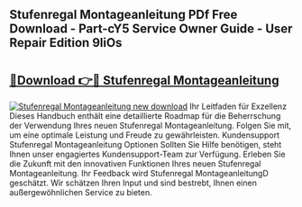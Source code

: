 ## Stufenregal Montageanleitung PDf Free Download - Part-cY5 Service Owner Guide - User Repair Edition 9liOs

# <h2><a href="http://df760o.blite.top/?on=Stufenregal+Montageanleitung">🔗Download 👉🔴 Stufenregal Montageanleitung</a></h2>

[![Stufenregal Montageanleitung new download](https://i.imgur.com/lujVjoI.png)](http://df760o.blite.top/?on=Stufenregal+Montageanleitung)
Ihr Leitfaden für Exzellenz Dieses Handbuch enthält eine detaillierte Roadmap für die Beherrschung der Verwendung Ihres neuen Stufenregal Montageanleitung. Folgen Sie mit, um eine optimale Leistung und Freude zu gewährleisten. Kundensupport Stufenregal Montageanleitung Optionen Sollten Sie Hilfe benötigen, steht Ihnen unser engagiertes Kundensupport-Team zur Verfügung. Erleben Sie die Zukunft mit den innovativen Funktionen Ihres neuen Stufenregal Montageanleitung. Ihr Feedback wird Stufenregal MontageanleitungD geschätzt. Wir schätzen Ihren Input und sind bestrebt, Ihnen einen außergewöhnlichen Service zu bieten.
